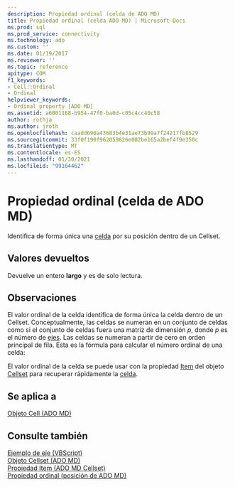 ```yaml
---
description: Propiedad ordinal (celda de ADO MD)
title: Propiedad ordinal (celda ADO MD) | Microsoft Docs
ms.prod: sql
ms.prod_service: connectivity
ms.technology: ado
ms.custom: ''
ms.date: 01/19/2017
ms.reviewer: ''
ms.topic: reference
apitype: COM
f1_keywords:
- Cell::Ordinal
- Ordinal
helpviewer_keywords:
- Ordinal property [ADO MD]
ms.assetid: a6001168-b954-47f0-ba0d-c05c4cc40c58
author: rothja
ms.author: jroth
ms.openlocfilehash: caadd690a43683b4e31ae73b99a7f24217fb8529
ms.sourcegitcommit: 33f0f190f962059826e002be165a2bef4f9e350c
ms.translationtype: MT
ms.contentlocale: es-ES
ms.lasthandoff: 01/30/2021
ms.locfileid: "99164462"
---
```

# <a name="ordinal-property-ado-md-cell"></a>Propiedad ordinal (celda de ADO MD)
Identifica de forma única una [celda](./cell-object-ado-md.md) por su posición dentro de un Cellset.  
  
## <a name="return-values"></a>Valores devueltos  
 Devuelve un entero **largo** y es de solo lectura.  
  
## <a name="remarks"></a>Observaciones  
 El valor ordinal de la celda identifica de forma única la celda dentro de un Cellset. Conceptualmente, las celdas se numeran en un conjunto de celdas como si el conjunto de celdas fuera una matriz de dimensión *p*, donde *p* es el número de [ejes](./axes-collection-ado-md.md). Las celdas se numeran a partir de cero en orden principal de fila. Esta es la fórmula para calcular el número ordinal de una celda:  
  
 El valor ordinal de la celda se puede usar con la propiedad [Item](./item-property-ado-md-cellset.md) del objeto [Cellset](./cellset-object-ado-md.md) para recuperar rápidamente la [celda](./cell-object-ado-md.md).  
  
## <a name="applies-to"></a>Se aplica a  
 [Objeto Cell (ADO MD)](./cell-object-ado-md.md)  
  
## <a name="see-also"></a>Consulte también  
 [Ejemplo de eje (VBScript)](./axis-example-vbscript.md)   
 [Objeto Cellset (ADO MD)](./cellset-object-ado-md.md)   
 [Propiedad Item (ADO MD Cellset)](./item-property-ado-md-cellset.md)   
 [Propiedad ordinal (posición de ADO MD)](./ordinal-property-ado-md-position.md)